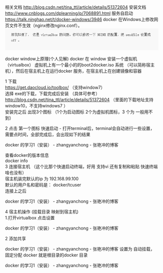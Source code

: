 相关文档
http://blog.csdn.net/tina_ttl/article/details/51372604   安装文档   
http://www.cnblogs.com/dplearning/p/7068891.html      服务自启动  
https://talk.ninghao.net/t/docker-windows/3946       docker 在Windows上修改网页文件不生效（nginx修改nginx.conf）。   
![](https://github.com/zhangyanchong/docker/blob/master/img/docker_6632699440954345236.png)
  
  docker   window上原理(个人见解) 
           docker 在 window 安装一个虚拟机（virtualbox）  虚拟机上有一个最小的的boot2docker.iso 系统 （可以简称宿主机），然后在宿主机上在运行docker 服务，在宿主机上在创建镜像和容器     
              
1  下载     
     https://get.daocloud.io/toolbox/    （支持window7）  
     选择 exe的下载，下载完成后安装 （具体可参考）  
     http://blog.csdn.net/tina_ttl/article/details/51372604  （里面的下载地址支持window10，不支持windows7 ）  
     安装完之后 出现3个图标  （1个为启动图标 2个为虚拟机图标，3 个为 一般用不到）  
 

2    点击 第一个图标 快速启动
    - 打开terminal后，terminal会自动进行一些设置，需要点时间，全部完成后，会出现如下的结果  
 
docker 的学习1（安装） - zhangyanchong - 张艳冲的博客  

 查看docker的版本信息  
  docker info  
3  连接宿主机  （这个比那个快速启动终端，好用 支持vi 还有复制和粘贴 快速终端啥也没有）  
  宿主机装完默认的ip  为 192.168.99.100  
  默认的用户名和密码是： docker/tcuser  
 连接上之后  
 
docker 的学习1（安装） - zhangyanchong - 张艳冲的博客  

4  宿主机操作  (挂载目录 映射到宿主机)  
     1.打开virtualbox 点击设置  
     
docker 的学习1（安装） - zhangyanchong - 张艳冲的博客  

 
 2 添加共享  
 
docker 的学习1（安装） - zhangyanchong - 张艳冲的博客
设置为  自动挂载，固定分配  docker  就是根目录的docker 目录  
 
docker 的学习1（安装） - zhangyanchong - 张艳冲的博客
